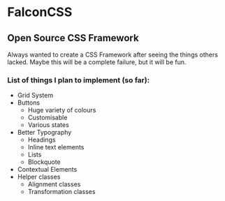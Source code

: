 # FalconCSS

## Open Source CSS Framework

Always wanted to create a CSS Framework after seeing the things others lacked.
Maybe this will be a complete failure, but it will be fun.

### List of things I plan to implement (so far):
* Grid System
* Buttons
    * Huge variety of colours
    * Customisable
    * Various states
* Better Typography
    * Headings
    * Inline text elements
    * Lists
    * Blockquote
* Contextual Elements
* Helper classes
    * Alignment classes
    * Transformation classes
